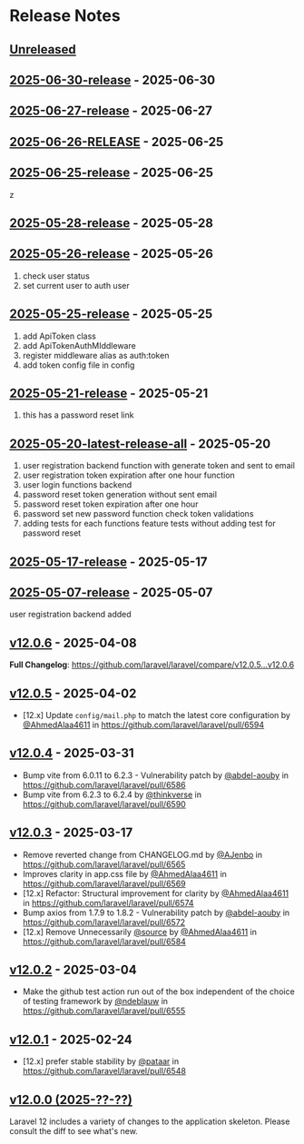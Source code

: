 # Release Notes

## [Unreleased](https://github.com/laravel/laravel/compare/2025-06-30-release...master)

## [2025-06-30-release](https://github.com/laravel/laravel/compare/2025-06-27-release...2025-06-30-release) - 2025-06-30

## [2025-06-27-release](https://github.com/laravel/laravel/compare/2025-06-26-RELEASE...2025-06-27-release) - 2025-06-27

## [2025-06-26-RELEASE](https://github.com/laravel/laravel/compare/2025-06-25-release...2025-06-26-RELEASE) - 2025-06-25

## [2025-06-25-release](https://github.com/laravel/laravel/compare/2025-05-28-release...2025-06-25-release) - 2025-06-25

z

## [2025-05-28-release](https://github.com/laravel/laravel/compare/2025-05-26-release...2025-05-28-release) - 2025-05-28

## [2025-05-26-release](https://github.com/laravel/laravel/compare/2025-05-25-release...2025-05-26-release) - 2025-05-26

1. check user status
2. set current user to auth user

## [2025-05-25-release](https://github.com/laravel/laravel/compare/2025-05-21-release...2025-05-25-release) - 2025-05-25

1. add ApiToken class
2. add ApiTokenAuthMIddleware
3. register middleware alias as auth:token
4. add token config file in config

## [2025-05-21-release](https://github.com/laravel/laravel/compare/2025-05-20-latest-release-all...2025-05-21-release) - 2025-05-21

1. this has a password reset link

## [2025-05-20-latest-release-all](https://github.com/laravel/laravel/compare/2025-05-17-release...2025-05-20-latest-release-all) - 2025-05-20

1. user registration backend function with generate token and sent to email
2. user registration token expiration after one hour function
3. user login functions backend
4. password reset token generation without sent email
5. password reset token expiration after one hour
6. password set new password function check token validations
7. adding tests for each functions feature tests without adding test for password reset

## [2025-05-17-release](https://github.com/laravel/laravel/compare/2025-05-07-release...2025-05-17-release) - 2025-05-17

## [2025-05-07-release](https://github.com/laravel/laravel/compare/v12.0.6...2025-05-07-release) - 2025-05-07

user registration backend added

## [v12.0.6](https://github.com/laravel/laravel/compare/v12.0.5...v12.0.6) - 2025-04-08

**Full Changelog**: https://github.com/laravel/laravel/compare/v12.0.5...v12.0.6

## [v12.0.5](https://github.com/laravel/laravel/compare/v12.0.4...v12.0.5) - 2025-04-02

* [12.x] Update `config/mail.php` to match the latest core configuration by [@AhmedAlaa4611](https://github.com/AhmedAlaa4611) in https://github.com/laravel/laravel/pull/6594

## [v12.0.4](https://github.com/laravel/laravel/compare/v12.0.3...v12.0.4) - 2025-03-31

* Bump vite from 6.0.11 to 6.2.3 - Vulnerability patch by [@abdel-aouby](https://github.com/abdel-aouby) in https://github.com/laravel/laravel/pull/6586
* Bump vite from 6.2.3 to 6.2.4 by [@thinkverse](https://github.com/thinkverse) in https://github.com/laravel/laravel/pull/6590

## [v12.0.3](https://github.com/laravel/laravel/compare/v12.0.2...v12.0.3) - 2025-03-17

* Remove reverted change from CHANGELOG.md by [@AJenbo](https://github.com/AJenbo) in https://github.com/laravel/laravel/pull/6565
* Improves clarity in app.css file by [@AhmedAlaa4611](https://github.com/AhmedAlaa4611) in https://github.com/laravel/laravel/pull/6569
* [12.x] Refactor: Structural improvement for clarity by [@AhmedAlaa4611](https://github.com/AhmedAlaa4611) in https://github.com/laravel/laravel/pull/6574
* Bump axios from 1.7.9 to 1.8.2 - Vulnerability patch by [@abdel-aouby](https://github.com/abdel-aouby) in https://github.com/laravel/laravel/pull/6572
* [12.x] Remove Unnecessarily [@source](https://github.com/source) by [@AhmedAlaa4611](https://github.com/AhmedAlaa4611) in https://github.com/laravel/laravel/pull/6584

## [v12.0.2](https://github.com/laravel/laravel/compare/v12.0.1...v12.0.2) - 2025-03-04

* Make the github test action run out of the box independent of the choice of testing framework by [@ndeblauw](https://github.com/ndeblauw) in https://github.com/laravel/laravel/pull/6555

## [v12.0.1](https://github.com/laravel/laravel/compare/v12.0.0...v12.0.1) - 2025-02-24

* [12.x] prefer stable stability by [@pataar](https://github.com/pataar) in https://github.com/laravel/laravel/pull/6548

## [v12.0.0 (2025-??-??)](https://github.com/laravel/laravel/compare/v11.0.2...v12.0.0)

Laravel 12 includes a variety of changes to the application skeleton. Please consult the diff to see what's new.
